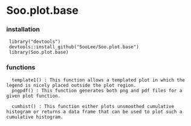 # Soo.plot.base

### installation
     library("devtools")
     devtools::install_github("SooLee/Soo.plot.base")
     library(Soo.plot.base)

### functions
      template1() : This function allows a templated plot in which the legend is nicely placed outside the plot region.
      pngpdf() : This function generates both png and pdf files for a given plot function.
      
      cumhist() : This function either plots unsmoothed cumulative histogram or returns a data frame that can be used to plot such a cumulative histogram.
      
